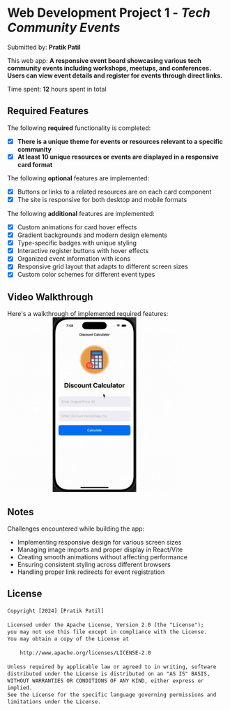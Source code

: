 # Web Development Project 1 - *Tech Community Events*

Submitted by: **Pratik Patil**

This web app: **A responsive event board showcasing various tech community events including workshops, meetups, and conferences. Users can view event details and register for events through direct links.**

Time spent: **12** hours spent in total

## Required Features

The following **required** functionality is completed:

- [x] **There is a unique theme for events or resources relevant to a specific community**
- [x] **At least 10 unique resources or events are displayed in a responsive card format**

The following **optional** features are implemented:

- [x] Buttons or links to a related resources are on each card component
- [x] The site is responsive for both desktop and mobile formats

The following **additional** features are implemented:

* [x] Custom animations for card hover effects
* [x] Gradient backgrounds and modern design elements
* [x] Type-specific badges with unique styling
* [x] Interactive register buttons with hover effects
* [x] Organized event information with icons
* [x] Responsive grid layout that adapts to different screen sizes
* [x] Custom color schemes for different event types

## Video Walkthrough

Here's a walkthrough of implemented required features:
<img src="https://github.com/github-pratik/App_codepath/blob/main/ioscodepath.gif" alt="Demo of Discount Calculator" width="400">

## Notes

Challenges encountered while building the app:

- Implementing responsive design for various screen sizes
- Managing image imports and proper display in React/Vite
- Creating smooth animations without affecting performance
- Ensuring consistent styling across different browsers
- Handling proper link redirects for event registration

## License

    Copyright [2024] [Pratik Patil]

    Licensed under the Apache License, Version 2.0 (the "License");
    you may not use this file except in compliance with the License.
    You may obtain a copy of the License at

        http://www.apache.org/licenses/LICENSE-2.0

    Unless required by applicable law or agreed to in writing, software
    distributed under the License is distributed on an "AS IS" BASIS,
    WITHOUT WARRANTIES OR CONDITIONS OF ANY KIND, either express or implied.
    See the License for the specific language governing permissions and
    limitations under the License.
